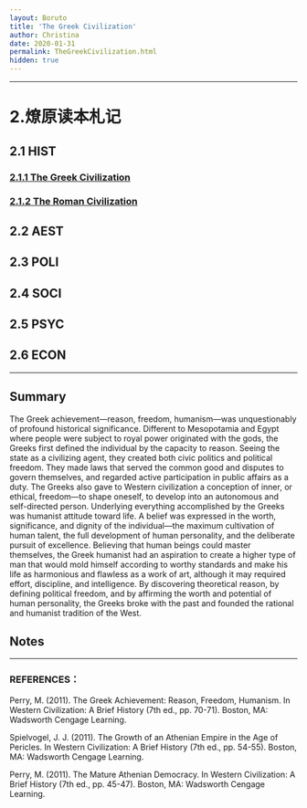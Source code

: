 ```yaml
---
layout: Boruto
title: 'The Greek Civilization'
author: Christina
date: 2020-01-31
permalink: TheGreekCivilization.html
hidden: true
---
```


---

# 2.燎原读本札记

## 2.1 HIST

### [2.1.1  The Greek Civilization](https://hyahui.com/TheGreekCivilization.html)

### [2.1.2 The Roman Civilization](https://hyahui.com/TheRomanCivilization.html)

## 2.2 AEST

## 2.3 POLI

## 2.4 SOCI

## 2.5 PSYC

## 2.6 ECON

---

## Summary

The Greek achievement—reason, freedom, humanism—was unquestionably of profound historical significance. Different to Mesopotamia and Egypt where people were subject to royal power originated with the gods, the Greeks first defined the individual by the capacity to reason. Seeing the state as a civilizing agent, they created both civic politics and political freedom. They made laws that served the common good and disputes to govern themselves, and regarded active participation in public affairs as a duty. The Greeks also gave to Western civilization a conception of inner, or ethical, freedom—to shape oneself, to develop into an autonomous and self-directed person. Underlying everything accomplished by the Greeks was humanist attitude toward life. A belief was expressed in the worth, significance, and dignity of the individual—the maximum cultivation of human talent, the full development of human personality, and the deliberate pursuit of excellence. Believing that human beings could master themselves, the Greek humanist had an aspiration to create a higher type of man that would mold himself according to worthy standards and make his life as harmonious and flawless as a work of art, although it may required effort, discipline, and intelligence. By discovering theoretical reason, by defining political freedom, and by affirming the worth and potential of human personality, the Greeks broke with the past and founded the rational and humanist tradition of the West.

## Notes



---

### REFERENCES：

Perry, M. (2011). The Greek Achievement: Reason, Freedom, Humanism. In Western Civilization: A Brief History (7th ed., pp. 70-71). Boston, MA: Wadsworth Cengage Learning.

Spielvogel, J. J. (2011). The Growth of an Athenian Empire in the Age of Pericles. In Western Civilization: A Brief History (7th ed., pp. 54-55). Boston, MA: Wadsworth Cengage Learning.

Perry, M. (2011). The Mature Athenian Democracy. In Western Civilization: A Brief History (7th ed., pp. 45-47). Boston, MA: Wadsworth Cengage Learning.